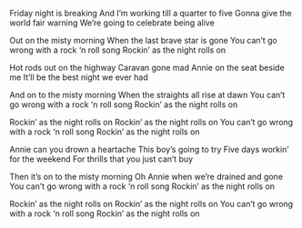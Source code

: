 Friday night is breaking
And I’m working till a quarter to five
Gonna give the world fair warning
We’re going to celebrate being alive

Out on the misty morning
When the last brave star is gone
You can’t go wrong with a rock ‘n roll song
Rockin’ as the night rolls on

Hot rods out on the highway
Caravan gone mad
Annie on the seat beside me
It’ll be the best night we ever had

And on to the misty morning
When the straights all rise at dawn
You can’t go wrong with a rock ‘n roll song
Rockin’ as the night rolls on

Rockin’ as the night rolls on
Rockin’ as the night rolls on
You can’t go wrong with a rock ‘n roll song
Rockin’ as the night rolls on

Annie can you drown a heartache
This boy’s going to try
Five days workin’ for the weekend
For thrills that you just can’t buy

Then it’s on to the misty morning
Oh Annie when we’re drained and gone
You can’t go wrong with a rock ‘n roll song
Rockin’ as the night rolls on

Rockin’ as the night rolls on
Rockin’ as the night rolls on
You can’t go wrong with a rock ‘n roll song
Rockin’ as the night rolls on
